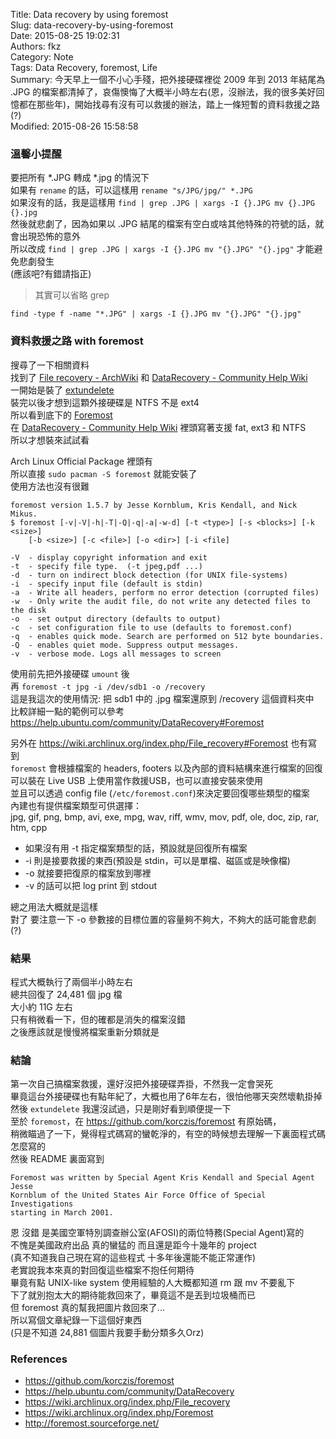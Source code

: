 Title: Data recovery by using foremost  
Slug: data-recovery-by-using-foremost  
Date: 2015-08-25 19:02:31  
Authors: fkz  
Category: Note  
Tags: Data Recovery, foremost, Life  
Summary: 今天早上一個不小心手殘，把外接硬碟裡從 2009 年到 2013 年結尾為 .JPG 的檔案都清掉了，哀傷懊悔了大概半小時左右(恩，沒辦法，我的很多美好回憶都在那些年)，開始找尋有沒有可以救援的辦法，踏上一條短暫的資料救援之路(?)  
Modified: 2015-08-26 15:58:58  
  
  
### 溫馨小提醒  
要把所有 \*\.JPG 轉成 \*\.jpg 的情況下  
如果有 `rename` 的話，可以這樣用 `rename "s/JPG/jpg/" *.JPG`  
如果沒有的話，我是這樣用 `find | grep .JPG | xargs -I {}.JPG mv {}.JPG {}.jpg`  
然後就悲劇了，因為如果以 .JPG 結尾的檔案有空白或啥其他特殊的符號的話，就會出現恐怖的意外  
所以改成 `find | grep .JPG | xargs -I {}.JPG mv "{}.JPG" "{}.jpg"` 才能避免悲劇發生  
(應該吧?有錯請指正)  
  
> 其實可以省略 grep  
  
`find -type f -name "*.JPG" | xargs -I {}.JPG mv "{}.JPG" "{}.jpg"`  
  
  
### 資料救援之路 with foremost  
搜尋了一下相關資料  
找到了 [File recovery - ArchWiki](https://wiki.archlinux.org/index.php/File_recovery) 和 [DataRecovery - Community Help Wiki](https://help.ubuntu.com/community/DataRecovery)  
一開始是裝了 [extundelete](http://extundelete.sourceforge.net/)  
裝完以後才想到這顆外接硬碟是 NTFS 不是 ext4  
所以看到底下的 [Foremost](http://foremost.sourceforge.net/)  
在 [DataRecovery - Community Help Wiki](https://help.ubuntu.com/community/DataRecovery) 裡頭寫著支援 fat, ext3 和 NTFS  
所以才想裝來試試看  
  
Arch Linux Official Package 裡頭有  
所以直接 `sudo pacman -S foremost` 就能安裝了  
使用方法也沒有很難  
  
```  
foremost version 1.5.7 by Jesse Kornblum, Kris Kendall, and Nick Mikus.  
$ foremost [-v|-V|-h|-T|-Q|-q|-a|-w-d] [-t <type>] [-s <blocks>] [-k <size>]  
    [-b <size>] [-c <file>] [-o <dir>] [-i <file]  
  
-V  - display copyright information and exit  
-t  - specify file type.  (-t jpeg,pdf ...)  
-d  - turn on indirect block detection (for UNIX file-systems)  
-i  - specify input file (default is stdin)  
-a  - Write all headers, perform no error detection (corrupted files)  
-w  - Only write the audit file, do not write any detected files to the disk  
-o  - set output directory (defaults to output)  
-c  - set configuration file to use (defaults to foremost.conf)  
-q  - enables quick mode. Search are performed on 512 byte boundaries.  
-Q  - enables quiet mode. Suppress output messages.  
-v  - verbose mode. Logs all messages to screen  
```  
  
使用前先把外接硬碟 `umount` 後  
再 `foremost -t jpg -i /dev/sdb1 -o /recovery`  
這是我這次的使用情況: 把 sdb1 中的 .jpg 檔案還原到 /recovery 這個資料夾中  
比較詳細一點的範例可以參考 <https://help.ubuntu.com/community/DataRecovery#Foremost>  
  
另外在 <https://wiki.archlinux.org/index.php/File_recovery#Foremost> 也有寫到  
`foremost` 會根據檔案的 headers, footers 以及內部的資料結構來進行檔案的回復  
可以裝在 Live USB 上使用當作救援USB，也可以直接安裝來使用  
並且可以透過 config file (`/etc/foremost.conf`)來決定要回復哪些類型的檔案  
內建也有提供檔案類型可供選擇：  
jpg, gif, png, bmp, avi, exe, mpg, wav, riff, wmv, mov, pdf, ole, doc, zip, rar, htm, cpp  
  
+ 如果沒有用 -t 指定檔案類型的話，預設就是回復所有檔案  
+ -i 則是接要救援的東西(預設是 stdin，可以是單檔、磁區或是映像檔)  
+ -o 就接要把復原的檔案放到哪裡  
+ -v 的話可以把 log print 到 stdout  
  
總之用法大概就是這樣  
對了 要注意一下 -o 參數接的目標位置的容量夠不夠大，不夠大的話可能會悲劇(?)  
  
  
### 結果  
  
程式大概執行了兩個半小時左右  
總共回復了 24,481 個 jpg 檔  
大小約 11G 左右  
只有稍微看一下，但的確都是消失的檔案沒錯  
之後應該就是慢慢將檔案重新分類就是  
  
  
### 結論  
  
第一次自己搞檔案救援，還好沒把外接硬碟弄掛，不然我一定會哭死  
畢竟這台外接硬碟也有點年紀了，大概也用了6年左右，很怕他哪天突然壞軌掛掉  
然後 `extundelete` 我還沒試過，只是剛好看到順便提一下  
至於 `foremost`，在 <https://github.com/korczis/foremost> 有原始碼，  
稍微瞄過了一下，覺得程式碼寫的蠻乾淨的，有空的時候想去理解一下裏面程式碼怎麼寫的  
然後 README 裏面寫到  
```  
Foremost was written by Special Agent Kris Kendall and Special Agent Jesse  
Kornblum of the United States Air Force Office of Special Investigations  
starting in March 2001.  
```  
恩 沒錯 是美國空軍特別調查辦公室(AFOSI)的兩位特務(Special Agent)寫的  
不愧是美國政府出品 真的蠻猛的 而且還是距今十幾年的 project  
(真不知道我自己現在寫的這些程式 十多年後還能不能正常運作)  
老實說我本來真的對回復這些檔案不抱任何期待  
畢竟有點 UNIX-like system 使用經驗的人大概都知道 rm 跟 mv 不要亂下  
下了就別抱太大的期待能救回來了，畢竟這不是丟到垃圾桶而已  
但 foremost 真的幫我把圖片救回來了...  
所以寫個文章紀錄一下這個好東西  
(只是不知道 24,881 個圖片我要手動分類多久Orz)  
  
  
### References  
+ <https://github.com/korczis/foremost>  
+ <https://help.ubuntu.com/community/DataRecovery>  
+ <https://wiki.archlinux.org/index.php/File_recovery>  
+ <https://wiki.archlinux.org/index.php/Foremost>  
+ <http://foremost.sourceforge.net/>  

